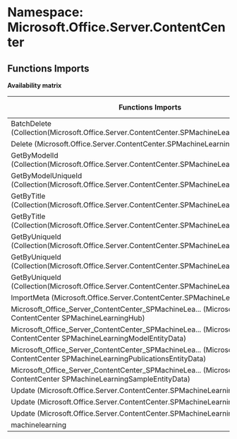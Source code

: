 # Namespace: Microsoft.Office.Server.ContentCenter

## Functions Imports

**Availability matrix**

Functions Imports | SPO | SP 2019 | SP 2016 | SP 2013
----------|:---:|:-------:|:-------:|:-------
BatchDelete (Collection(Microsoft.Office.Server.ContentCenter.SPMachineLearningPublication)) | ✅ | ❌ | ❌ | ❌
Delete (Microsoft.Office.Server.ContentCenter.SPMachineLearningPublication) | ✅ | ❌ | ❌ | ❌
GetByModelId (Collection(Microsoft.Office.Server.ContentCenter.SPMachineLearningSample)) | ✅ | ❌ | ❌ | ❌
GetByModelUniqueId (Collection(Microsoft.Office.Server.ContentCenter.SPMachineLearningPublication)) | ✅ | ❌ | ❌ | ❌
GetByTitle (Collection(Microsoft.Office.Server.ContentCenter.SPMachineLearningModel)) | ✅ | ❌ | ❌ | ❌
GetByTitle (Collection(Microsoft.Office.Server.ContentCenter.SPMachineLearningSample)) | ✅ | ❌ | ❌ | ❌
GetByUniqueId (Collection(Microsoft.Office.Server.ContentCenter.SPMachineLearningModel)) | ✅ | ❌ | ❌ | ❌
GetByUniqueId (Collection(Microsoft.Office.Server.ContentCenter.SPMachineLearningPublication)) | ✅ | ❌ | ❌ | ❌
GetByUniqueId (Collection(Microsoft.Office.Server.ContentCenter.SPMachineLearningSample)) | ✅ | ❌ | ❌ | ❌
ImportMeta (Microsoft.Office.Server.ContentCenter.SPMachineLearningModel) | ✅ | ❌ | ❌ | ❌
<span title="Microsoft_Office_Server_ContentCenter_SPMachineLearningHub">Microsoft_Office_Server_ContentCenter_SPMachineLea...</span> (Microsoft Office Server ContentCenter SPMachineLearningHub) | ✅ | ❌ | ❌ | ❌
<span title="Microsoft_Office_Server_ContentCenter_SPMachineLearningModelEntityData">Microsoft_Office_Server_ContentCenter_SPMachineLea...</span> (Microsoft Office Server ContentCenter SPMachineLearningModelEntityData) | ✅ | ❌ | ❌ | ❌
<span title="Microsoft_Office_Server_ContentCenter_SPMachineLearningPublicationsEntityData">Microsoft_Office_Server_ContentCenter_SPMachineLea...</span> (Microsoft Office Server ContentCenter SPMachineLearningPublicationsEntityData) | ✅ | ❌ | ❌ | ❌
<span title="Microsoft_Office_Server_ContentCenter_SPMachineLearningSampleEntityData">Microsoft_Office_Server_ContentCenter_SPMachineLea...</span> (Microsoft Office Server ContentCenter SPMachineLearningSampleEntityData) | ✅ | ❌ | ❌ | ❌
Update (Microsoft.Office.Server.ContentCenter.SPMachineLearningModel) | ✅ | ❌ | ❌ | ❌
Update (Microsoft.Office.Server.ContentCenter.SPMachineLearningPublication) | ✅ | ❌ | ❌ | ❌
Update (Microsoft.Office.Server.ContentCenter.SPMachineLearningSample) | ✅ | ❌ | ❌ | ❌
machinelearning | ✅ | ❌ | ❌ | ❌
